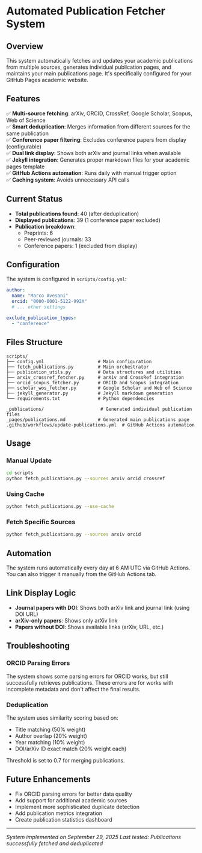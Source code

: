 # Automated Publication Fetcher System

## Overview

This system automatically fetches and updates your academic publications from multiple sources, generates individual publication pages, and maintains your main publications page. It's specifically configured for your GitHub Pages academic website.

## Features

✅ **Multi-source fetching**: arXiv, ORCID, CrossRef, Google Scholar, Scopus, Web of Science  
✅ **Smart deduplication**: Merges information from different sources for the same publication  
✅ **Conference paper filtering**: Excludes conference papers from display (configurable)  
✅ **Dual link display**: Shows both arXiv and journal links when available  
✅ **Jekyll integration**: Generates proper markdown files for your academic pages template  
✅ **GitHub Actions automation**: Runs daily with manual trigger option  
✅ **Caching system**: Avoids unnecessary API calls  

## Current Status

- **Total publications found**: 40 (after deduplication)
- **Displayed publications**: 39 (1 conference paper excluded)
- **Publication breakdown**:
  - Preprints: 6
  - Peer-reviewed journals: 33
  - Conference papers: 1 (excluded from display)

## Configuration

The system is configured in `scripts/config.yml`:

```yaml
author:
  name: "Marco Avesani"
  orcid: "0000-0001-5122-992X"
  # ... other settings

exclude_publication_types:
  - "conference"
```

## Files Structure

```
scripts/
├── config.yml                    # Main configuration
├── fetch_publications.py         # Main orchestrator
├── publication_utils.py          # Data structures and utilities
├── arxiv_crossref_fetcher.py     # arXiv and CrossRef integration
├── orcid_scopus_fetcher.py       # ORCID and Scopus integration
├── scholar_wos_fetcher.py        # Google Scholar and Web of Science
├── jekyll_generator.py           # Jekyll markdown generation
└── requirements.txt              # Python dependencies

_publications/                     # Generated individual publication files
_pages/publications.md            # Generated main publications page
.github/workflows/update-publications.yml  # GitHub Actions automation
```

## Usage

### Manual Update
```bash
cd scripts
python fetch_publications.py --sources arxiv orcid crossref
```

### Using Cache
```bash
python fetch_publications.py --use-cache
```

### Fetch Specific Sources
```bash
python fetch_publications.py --sources arxiv orcid
```

## Automation

The system runs automatically every day at 6 AM UTC via GitHub Actions. You can also trigger it manually from the GitHub Actions tab.

## Link Display Logic

- **Journal papers with DOI**: Shows both arXiv link and journal link (using DOI URL)
- **arXiv-only papers**: Shows only arXiv link
- **Papers without DOI**: Shows available links (arXiv, URL, etc.)

## Troubleshooting

### ORCID Parsing Errors
The system shows some parsing errors for ORCID works, but still successfully retrieves publications. These errors are for works with incomplete metadata and don't affect the final results.

### Deduplication
The system uses similarity scoring based on:
- Title matching (50% weight)
- Author overlap (20% weight)
- Year matching (10% weight)
- DOI/arXiv ID exact match (20% weight each)

Threshold is set to 0.7 for merging publications.

## Future Enhancements

- Fix ORCID parsing errors for better data quality
- Add support for additional academic sources
- Implement more sophisticated duplicate detection
- Add publication metrics integration
- Create publication statistics dashboard

---

*System implemented on September 29, 2025*
*Last tested: Publications successfully fetched and deduplicated*